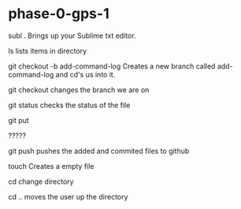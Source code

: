 # phase-0-gps-1
subl .
Brings up your Sublime txt editor.

ls
lists items in directory

git checkout -b add-command-log
Creates a new branch called add-command-log and cd's us into it.

git checkout
changes the branch we are on

git status
checks the status of the file

git put

?????

git push
pushes the added and commited files to github

touch
Creates a empty file

cd
change directory

cd ..
moves the user up the directory